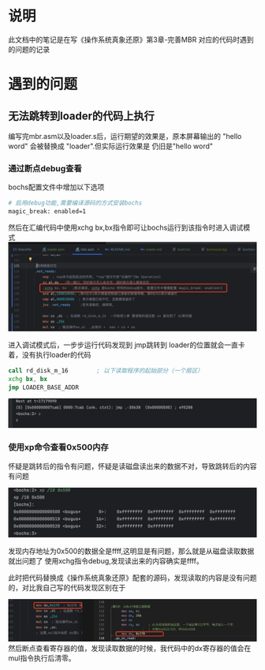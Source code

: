 
# 说明
此文档中的笔记是在写《操作系统真象还原》第3章-完善MBR 对应的代码时遇到的问题的记录

# 遇到的问题
## 无法跳转到loader的代码上执行

编写完mbr.asm以及loader.s后，运行期望的效果是，原本屏幕输出的 "hello word" 会被替换成 "loader".但实际运行效果是
仍旧是"hello word"


### 通过断点debug查看

bochs配置文件中增加以下选项
```bash
# 启用debug功能,需要编译源码的方式安装bochs
magic_break: enabled=1
```
然后在汇编代码中使用xchg bx,bx指令即可让bochs运行到该指令时进入调试模式
![img.png](../resource/note/loader_xchg.png)

进入调试模式后，一步步运行代码发现到 jmp跳转到 loader的位置就会一直卡着，没有执行loader的代码
```asm
call rd_disk_m_16		 ; 以下读取程序的起始部分（一个扇区）
xchg bx, bx
jmp LOADER_BASE_ADDR
```
![img.png](../resource/note/loader_jmp.png)

### 使用xp命令查看0x500内存

怀疑是跳转后的指令有问题，怀疑是读磁盘读出来的数据不对，导致跳转后的内容有问题

![img.png](../resource/note/xp_500.png)

发现内存地址为0x500的数据全是ffff,这明显是有问题，那么就是从磁盘读取数据就出问题了
使用xchg指令debug,发现读出来的内容确实是ffff。

此时把代码替换成《操作系统真象还原》配套的源码，发现读取的内容是没有问题的，对比我自己写的代码发现区别在于

![img.png](../resource/note/xp_error.png)
然后断点查看寄存器的值，发现读取数据的时候，我代码中的dx寄存器的值会在mul指令执行后清零。

